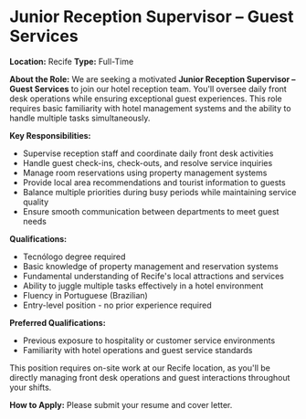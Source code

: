 # Junior Reception Supervisor – Guest Services

**Location:** Recife
**Type:** Full-Time

**About the Role:**
We are seeking a motivated **Junior Reception Supervisor – Guest Services** to join our hotel reception team. You'll oversee daily front desk operations while ensuring exceptional guest experiences. This role requires basic familiarity with hotel management systems and the ability to handle multiple tasks simultaneously.

**Key Responsibilities:**
- Supervise reception staff and coordinate daily front desk activities
- Handle guest check-ins, check-outs, and resolve service inquiries
- Manage room reservations using property management systems
- Provide local area recommendations and tourist information to guests
- Balance multiple priorities during busy periods while maintaining service quality
- Ensure smooth communication between departments to meet guest needs

**Qualifications:**
- Tecnólogo degree required
- Basic knowledge of property management and reservation systems
- Fundamental understanding of Recife's local attractions and services
- Ability to juggle multiple tasks effectively in a hotel environment
- Fluency in Portuguese (Brazilian)
- Entry-level position - no prior experience required

**Preferred Qualifications:**
- Previous exposure to hospitality or customer service environments
- Familiarity with hotel operations and guest service standards

This position requires on-site work at our Recife location, as you'll be directly managing front desk operations and guest interactions throughout your shifts.

**How to Apply:**
Please submit your resume and cover letter.